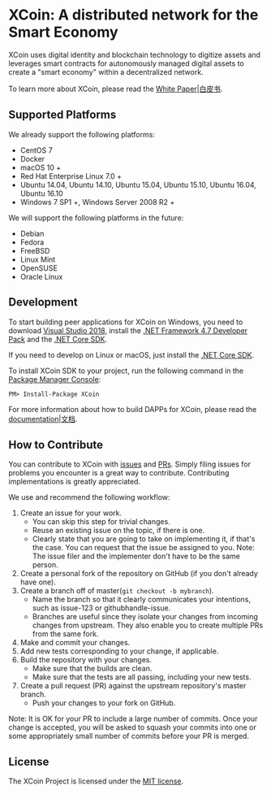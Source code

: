 XCoin: A distributed network for the Smart Economy
================

XCoin uses digital identity and blockchain technology to digitize assets and leverages smart contracts for autonomously managed digital assets to create a "smart economy" within a decentralized network.

To learn more about XCoin, please read the [White Paper](http://docs.XCoin.org/en-us/index.html)|[白皮书](http://docs.XCoin.org/zh-cn/index.html).

Supported Platforms
--------

We already support the following platforms:

* CentOS 7
* Docker
* macOS 10 +
* Red Hat Enterprise Linux 7.0 +
* Ubuntu 14.04, Ubuntu 14.10, Ubuntu 15.04, Ubuntu 15.10, Ubuntu 16.04, Ubuntu 16.10
* Windows 7 SP1 +, Windows Server 2008 R2 +

We will support the following platforms in the future:

* Debian
* Fedora
* FreeBSD
* Linux Mint
* OpenSUSE
* Oracle Linux

Development
--------

To start building peer applications for XCoin on Windows, you need to download [Visual Studio 2018](https://www.visualstudio.com/products/visual-studio-community-vs), install the [.NET Framework 4.7 Developer Pack](https://www.microsoft.com/en-us/download/details.aspx?id=55168) and the [.NET Core SDK](https://www.microsoft.com/net/core).

If you need to develop on Linux or macOS, just install the [.NET Core SDK](https://www.microsoft.com/net/core).

To install XCoin SDK to your project, run the following command in the [Package Manager Console](https://docs.nuget.org/ndocs/tools/package-manager-console):

```
PM> Install-Package XCoin
```

For more information about how to build DAPPs for XCoin, please read the [documentation](http://docs.XCoin.org/en-us/sc/introduction.html)|[文档](http://docs.XCoin.org/zh-cn/sc/introduction.html).

How to Contribute
--------

You can contribute to XCoin with [issues](https://github.com/XCoin-project/XCoin/issues) and [PRs](https://github.com/XCoin-project/XCoin/pulls). Simply filing issues for problems you encounter is a great way to contribute. Contributing implementations is greatly appreciated.

We use and recommend the following workflow:

1. Create an issue for your work.
    * You can skip this step for trivial changes.
	* Reuse an existing issue on the topic, if there is one.
	* Clearly state that you are going to take on implementing it, if that's the case. You can request that the issue be assigned to you. Note: The issue filer and the implementer don't have to be the same person.
1. Create a personal fork of the repository on GitHub (if you don't already have one).
1. Create a branch off of master(`git checkout -b mybranch`).
    * Name the branch so that it clearly communicates your intentions, such as issue-123 or githubhandle-issue.
	* Branches are useful since they isolate your changes from incoming changes from upstream. They also enable you to create multiple PRs from the same fork.
1. Make and commit your changes.
1. Add new tests corresponding to your change, if applicable.
1. Build the repository with your changes.
    * Make sure that the builds are clean.
	* Make sure that the tests are all passing, including your new tests.
1. Create a pull request (PR) against the upstream repository's master branch.
    * Push your changes to your fork on GitHub.

Note: It is OK for your PR to include a large number of commits. Once your change is accepted, you will be asked to squash your commits into one or some appropriately small number of commits before your PR is merged.

License
------

The XCoin Project is licensed under the [MIT license](LICENSE).
